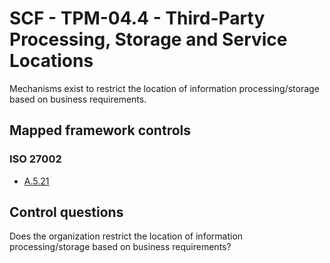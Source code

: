 # SCF - TPM-04.4 - Third-Party Processing, Storage and Service Locations
Mechanisms exist to restrict the location of information processing/storage based on business requirements. 
## Mapped framework controls
### ISO 27002
- [A.5.21](../iso27002/a-5.md#a521)
  
## Control questions
Does the organization restrict the location of information processing/storage based on business requirements? 
  